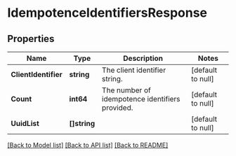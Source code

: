 # IdempotenceIdentifiersResponse

## Properties
Name | Type | Description | Notes
------------ | ------------- | ------------- | -------------
**ClientIdentifier** | **string** | The client identifier string. | [default to null]
**Count** | **int64** | The number of idempotence identifiers provided. | [default to null]
**UuidList** | **[]string** |  | [default to null]

[[Back to Model list]](../README.md#documentation-for-models) [[Back to API list]](../README.md#documentation-for-api-endpoints) [[Back to README]](../README.md)
